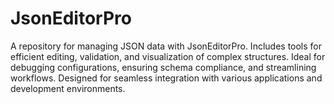 # JsonEditorPro
A repository for managing JSON data with JsonEditorPro. Includes tools for efficient editing, validation, and visualization of complex structures. Ideal for debugging configurations, ensuring schema compliance, and streamlining workflows. Designed for seamless integration with various applications and development environments.
